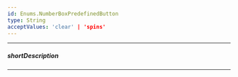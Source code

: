 ```yaml
---
id: Enums.NumberBoxPredefinedButton
type: String
acceptValues: 'clear' | 'spins'
---
```

---
##### shortDescription
<!-- Description goes here -->

---
<!-- Description goes here -->